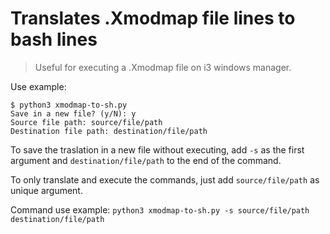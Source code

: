 # Translates .Xmodmap file lines to bash lines

> Useful for executing a .Xmodmap file on i3 windows manager.

Use example:

	$ python3 xmodmap-to-sh.py
	Save in a new file? (y/N): y
	Source file path: source/file/path
	Destination file path: destination/file/path

To save the traslation in a new file without executing, add `-s` as the first argument and `destination/file/path` to the end of the command.

To only translate and execute the commands, just add `source/file/path` as unique argument.

Command use example: `python3 xmodmap-to-sh.py -s source/file/path destination/file/path`

